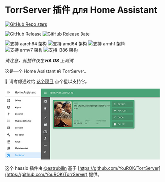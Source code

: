 # TorrServer 插件 для Home Assistant

[![GitHub Repo stars](https://img.shields.io/github/stars/aatrubilin/hassio-torrserver)](https://github.com/aatrubilin/hassio-torrserver)

[![GitHub Release](https://img.shields.io/github/v/release/aatrubilin/hassio-torrserver)](https://github.com/aatrubilin/hassio-torrserver/releases)
![GitHub Release Date](https://img.shields.io/github/release-date/aatrubilin/hassio-torrserver)

![支持 aarch64 架构](https://img.shields.io/badge/aarch64-yes-green.svg)
![支持 amd64 架构](https://img.shields.io/badge/amd64-yes-green.svg)
![支持 armhf 架构](https://img.shields.io/badge/armhf-unknown-dbdbdc.svg)
![支持 armv7 架构](https://img.shields.io/badge/armv7-more%20likely-blue.svg)
![支持 i386 架构](https://img.shields.io/badge/i386-unknown-dbdbdc.svg)

_请注意，此插件仅在 **HA OS** 上测试_

这是一个 [Home Assistant 的 TorrServer](https://github.com/aatrubilin/hassio-torrserver)。

🌟 请考虑通过给 [这个项目](https://github.com/aatrubilin/hassio-torrserver) 点个星以支持它。

[<img src="https://raw.githubusercontent.com/aatrubilin/hassio-torrserver/master/assets/screenshot.jpg"/>](https://raw.githubusercontent.com/aatrubilin/hassio-torrserver/dev/assets/screenshot.jpg)

这个 hassio 插件由 [@aatrubilin](https://github.com/aatrubilin) 基于 [https://github.com/YouROK/TorrServer](https://github.com/YouROK/TorrServer) 提供。